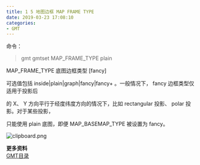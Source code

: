 ```yaml
---
title: 1 5 地图边框 MAP FRAME TYPE 
date: 2019-03-23 17:08:10
categories:
- GMT
---
```



命令：  
> gmt gmtset MAP_FRAME_TYPE plain


MAP_FRAME_TYPE 底图边框类型 [fancy]  

可选值包括 inside|plain|graph|fancy|fancy+ 。一般情况下， fancy 边框类型仅适用于投影后

的 X、 Y 方向平行于经度纬度方向的情况下，比如 rectangular 投影、 polar 投影。对于某些投影，

只能使用 plain 底图，即便 MAP_BASEMAP_TYPE 被设置为 fancy。


![clipboard.png](https://upload-images.jianshu.io/upload_images/7955445-43e3e0151058064e.png?imageMogr2/auto-orient/strip%7CimageView2/2/w/440)

**更多资料**  
[GMT目录](https://www.jianshu.com/p/321f67983c42)
